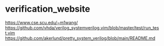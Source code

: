 # verification_website
https://www.cse.scu.edu/~m1wang/
https://github.com/vhda/verilog_systemverilog.vim/blob/master/test/run_test.vim
https://github.com/akerlund/pretty_system_verilog/blob/main/README.md
